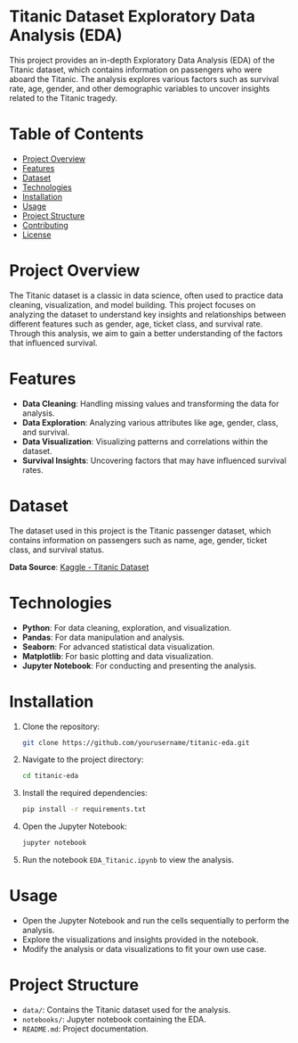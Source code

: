 # Titanic Dataset Exploratory Data Analysis (EDA)

This project provides an in-depth Exploratory Data Analysis (EDA) of the Titanic dataset, which contains information on passengers who were aboard the Titanic. The analysis explores various factors such as survival rate, age, gender, and other demographic variables to uncover insights related to the Titanic tragedy.

# Table of Contents

- [Project Overview](#project-overview)
- [Features](#features)
- [Dataset](#dataset)
- [Technologies](#technologies)
- [Installation](#installation)
- [Usage](#usage)
- [Project Structure](#project-structure)
- [Contributing](#contributing)
- [License](#license)

# Project Overview

The Titanic dataset is a classic in data science, often used to practice data cleaning, visualization, and model building. This project focuses on analyzing the dataset to understand key insights and relationships between different features such as gender, age, ticket class, and survival rate. Through this analysis, we aim to gain a better understanding of the factors that influenced survival.

# Features

- **Data Cleaning**: Handling missing values and transforming the data for analysis.
- **Data Exploration**: Analyzing various attributes like age, gender, class, and survival.
- **Data Visualization**: Visualizing patterns and correlations within the dataset.
- **Survival Insights**: Uncovering factors that may have influenced survival rates.

# Dataset

The dataset used in this project is the Titanic passenger dataset, which contains information on passengers such as name, age, gender, ticket class, and survival status.

**Data Source**: [Kaggle - Titanic Dataset](https://www.kaggle.com/c/titanic/data)

# Technologies

- **Python**: For data cleaning, exploration, and visualization.
- **Pandas**: For data manipulation and analysis.
- **Seaborn**: For advanced statistical data visualization.
- **Matplotlib**: For basic plotting and data visualization.
- **Jupyter Notebook**: For conducting and presenting the analysis.

# Installation

1. Clone the repository:
   ```bash
   git clone https://github.com/yourusername/titanic-eda.git
   ```
2. Navigate to the project directory:
   ```bash
   cd titanic-eda
   ```
3. Install the required dependencies:
   ```bash
   pip install -r requirements.txt
   ```
4. Open the Jupyter Notebook:
   ```bash
   jupyter notebook
   ```
5. Run the notebook `EDA_Titanic.ipynb` to view the analysis.

# Usage

- Open the Jupyter Notebook and run the cells sequentially to perform the analysis.
- Explore the visualizations and insights provided in the notebook.
- Modify the analysis or data visualizations to fit your own use case.

# Project Structure

- `data/`: Contains the Titanic dataset used for the analysis.
- `notebooks/`: Jupyter notebook containing the EDA.
- `README.md`: Project documentation.
